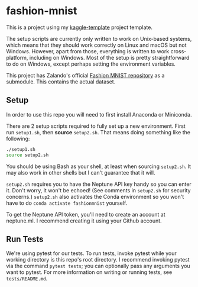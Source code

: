 # fashion-mnist
This is a project using my [kaggle-template](https://github.com/vicramr/kaggle-template) project template.

The setup scripts are currently only written to work on Unix-based systems, which means that they should work correctly on Linux and macOS but not Windows. However, apart from those, everything is written to work cross-platform, including on Windows. Most of the setup is pretty straightforward to do on Windows, except perhaps setting the environment variables.

This project has Zalando's official [Fashion MNIST repository](https://github.com/zalandoresearch/fashion-mnist) as a submodule. This contains the actual dataset.

## Setup
In order to use this repo you will need to first install Anaconda or Miniconda.

There are 2 setup scripts required to fully set up a new environment. First run `setup1.sh`, then **source** `setup2.sh`. That means doing something like the following:
```bash
./setup1.sh
source setup2.sh
```
You should be using Bash as your shell, at least when sourcing `setup2.sh`. It may also work in other shells but I can't guarantee that it will.

`setup2.sh` requires you to have the Neptune API key handy so you can enter it. Don't worry, it won't be echoed! (See comments in `setup2.sh` for security concerns.) `setup2.sh` also activates the Conda environment so you won't have to do `conda activate fashionmnist` yourself.

To get the Neptune API token, you'll need to create an account at neptune.ml. I recommend creating it using your Github account.

## Run Tests
We're using pytest for our tests. To run tests, invoke pytest while your working directory is this repo's root directory. I recommend invoking pytest via the command `pytest tests`; you can optionally pass any arguments you want to pytest. For more information on writing or running tests, see `tests/README.md`.
